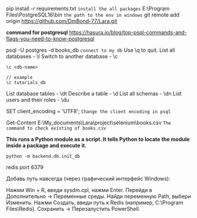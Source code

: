 pip install -r requirements.txt `install the all packages`
E:\Program Files\PostgreSQL16\bin `the path to the env in windows`
git remote add origin https://github.com/DmBond-77/Lara.git

**command for postgresql**
https://hasura.io/blog/top-psql-commands-and-flags-you-need-to-know-postgresql

psql -U postgres -d books_db `connect to my db`
Use \q to quit.
List all databases - \l
Switch to another database - \c

```
\c <db-name>

// example
\c tutorials_db

```

List database tables - \dt
Describe a table - \d
List all schemas - \dn
List users and their roles - \du

SET client_encoding = 'UTF8'; `Change the client encoding in psql`

Get-Content E:\My_documents\Lara\project\selenium\books.csv `The command to check existing of books.csv `

**This runs a Python module as a script. It tells Python to locate the module inside a package and execute it.**

```
python -m backend.db.init_db

```

redis port 6379

Добавь путь навсегда (через графический интерфейс Windows):

Нажми Win + R, введи sysdm.cpl, нажми Enter.
Перейди в Дополнительно → Переменные среды.
Найди переменную Path, выбери Изменить.
Нажми Создать, введи путь к Redis (например, C:\Program Files\Redis).
Сохранить → Перезапустить PowerShell.
